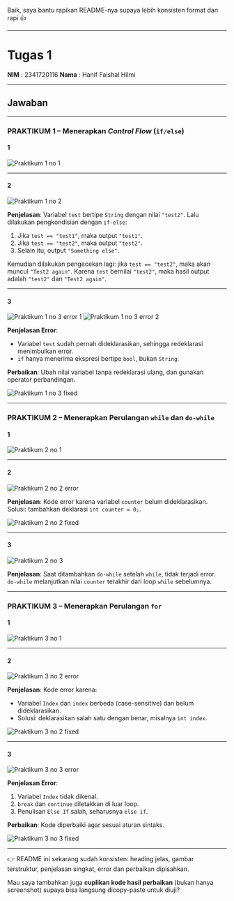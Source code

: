 Baik, saya bantu rapikan README-nya supaya lebih konsisten format dan rapi 👍

---

# Tugas 1

**NIM**  : 2341720116
**Nama** : Hanif Faishal Hilmi

---

## Jawaban

---

### PRAKTIKUM 1 – Menerapkan *Control Flow* (`if/else`)

#### 1

![Praktikum 1 no 1](/image/P3_Praktikum1_1.png)

---

#### 2

![Praktikum 1 no 2](/image/P3_Praktikum1_2.png)

**Penjelasan**:
Variabel `test` bertipe `String` dengan nilai `"test2"`. Lalu dilakukan pengkondisian dengan `if-else`:

1. Jika `test == "test1"`, maka output `"test1"`.
2. Jika `test == "test2"`, maka output `"test2"`.
3. Selain itu, output `"Something else"`.

Kemudian dilakukan pengecekan lagi: jika `test == "test2"`, maka akan muncul `"Test2 again"`.
Karena `test` bernilai `"test2"`, maka hasil output adalah `"test2"` dan `"Test2 again"`.

---

#### 3

![Praktikum 1 no 3 error 1](/image/P3_Praktikum1_3.png)
![Praktikum 1 no 3 error 2](/image/P3_Praktikum1_4.png)

**Penjelasan Error**:

* Variabel `test` sudah pernah dideklarasikan, sehingga redeklarasi menimbulkan error.
* `if` hanya menerima ekspresi bertipe `bool`, bukan `String`.

**Perbaikan**:
Ubah nilai variabel tanpa redeklarasi ulang, dan gunakan operator perbandingan.

![Praktikum 1 no 3 fixed](/image/P3_Praktikum1_5.png)

---

### PRAKTIKUM 2 – Menerapkan Perulangan `while` dan `do-while`

#### 1

![Praktikum 2 no 1](/image/P3_Praktikum2_1.png)

---

#### 2

![Praktikum 2 no 2 error](/image/P3_Praktikum2_1.png)

**Penjelasan**:
Kode error karena variabel `counter` belum dideklarasikan. Solusi: tambahkan deklarasi `int counter = 0;`.

![Praktikum 2 no 2 fixed](/image/P3_Praktikum2_2.png)

---

#### 3

![Praktikum 2 no 3](/image/P3_Praktikum2_3.png)

**Penjelasan**:
Saat ditambahkan `do-while` setelah `while`, tidak terjadi error.
`do-while` melanjutkan nilai `counter` terakhir dari loop `while` sebelumnya.

---

### PRAKTIKUM 3 – Menerapkan Perulangan `for`

#### 1

![Praktikum 3 no 1](/image/P3_Praktikum3_1.png)

---

#### 2

![Praktikum 3 no 2 error](/image/P3_Praktikum3_1.png)

**Penjelasan**:
Kode error karena:

* Variabel `Index` dan `index` berbeda (case-sensitive) dan belum dideklarasikan.
* Solusi: deklarasikan salah satu dengan benar, misalnya `int index`.

![Praktikum 3 no 2 fixed](/image/P3_Praktikum3_2.png)

---

#### 3

![Praktikum 3 no 3 error](/image/P3_Praktikum3_3.png)

**Penjelasan Error**:

1. Variabel `Index` tidak dikenal.
2. `break` dan `continue` diletakkan di luar loop.
3. Penulisan `Else If` salah, seharusnya `else if`.

**Perbaikan**:
Kode diperbaiki agar sesuai aturan sintaks.

![Praktikum 3 no 3 fixed](/image/P3_Praktikum3_4.png)

---

👉 README ini sekarang sudah konsisten: heading jelas, gambar terstruktur, penjelasan singkat, error dan perbaikan dipisahkan.

Mau saya tambahkan juga **cuplikan kode hasil perbaikan** (bukan hanya screenshot) supaya bisa langsung dicopy-paste untuk diuji?
